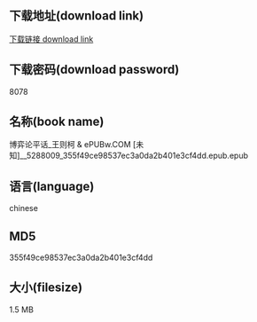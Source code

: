 ## 下载地址(download link)
[下载链接 download link](https://tutu365.netlify.app/?s=%E5%8D%9A%E5%BC%88%E8%AE%BA%E5%B9%B3%E8%AF%9D_%E7%8E%8B%E5%88%99%E6%9F%AF+%26+ePUBw.COM+%5B%E6%9C%AA%E7%9F%A5%5D__5288009_355f49ce98537ec3a0da2b401e3cf4dd.epub)

## 下载密码(download password)
8078

## 名称(book name)
博弈论平话_王则柯 & ePUBw.COM [未知]__5288009_355f49ce98537ec3a0da2b401e3cf4dd.epub.epub

## 语言(language)
chinese

## MD5
355f49ce98537ec3a0da2b401e3cf4dd

## 大小(filesize)
1.5 MB
